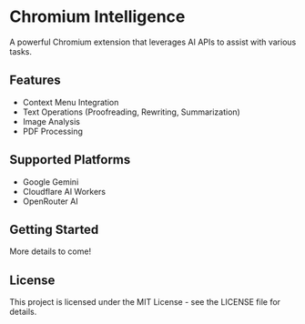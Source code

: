 # Chromium Intelligence

A powerful Chromium extension that leverages AI APIs to assist with various tasks.

## Features

- Context Menu Integration
- Text Operations (Proofreading, Rewriting, Summarization)
- Image Analysis
- PDF Processing

## Supported Platforms

- Google Gemini
- Cloudflare AI Workers
- OpenRouter AI

## Getting Started

More details to come!

## License

This project is licensed under the MIT License - see the LICENSE file for details.
